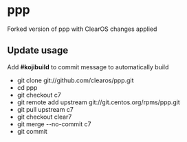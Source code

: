 # ppp

Forked version of ppp with ClearOS changes applied

## Update usage
  Add __#kojibuild__ to commit message to automatically build

* git clone git://github.com/clearos/ppp.git
* cd ppp
* git checkout c7
* git remote add upstream git://git.centos.org/rpms/ppp.git
* git pull upstream c7
* git checkout clear7
* git merge --no-commit c7
* git commit
